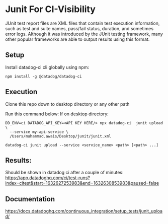 # Junit For CI-Visibility

JUnit test report files are XML files that contain test execution information, such as test and suite names, pass/fail status, duration, and sometimes error logs. Although it was introduced by the JUnit testing framework, many other popular frameworks are able to output results using this format.

## Setup
Install datadog-ci cli globally using npm: <br/>
```
npm install -g @datadog/datadog-ci
```

## Execution 
Clone this repo down to desktop directory or any other path

Run this command below:
If on desktop directory:
```
DD_ENV=ci DATADOG_API_KEY=<API KEY HERE/> npx datadog-ci  junit upload \
  --service my-api-service \
  /Users/muhammad.awais/Desktop/junit/junit.xml
```

```
datadog-ci junit upload --service <service_name> <path> [<path> ...]
```

## Results:
Should be shown in datadog ci after a couple of minutes: https://app.datadoghq.com/ci/test-runs?index=citest&start=1632627253983&end=1632630853983&paused=false 

## Documentation
https://docs.datadoghq.com/continuous_integration/setup_tests/junit_upload/
